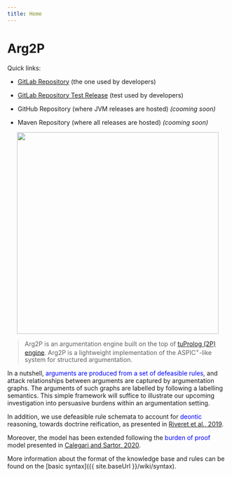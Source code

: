 ```yaml
---
title: Home
---
```


# Arg2P

Quick links:

- [GitLab Repository](https://gitlab.com/pika-lab/argumentation/arg2p) (the one used by developers)
- [GitLab Repository Test Release](https://gitlab.com/pika-lab/argumentation/arg2p/-/releases) (test used by developers)

- GitHub Repository (where JVM releases are hosted) _(cooming soon)_
- Maven Repository (where all releases are hosted) _(cooming soon)_

<!--- ![Arg2P Logo][logo] --->

<!--- [logo]: {{ 'assets/media/logo-Arg2P.png'|asset|scale(0.65)  }} --->

<p align="center">
  <img width="460" src={{ 'assets/media/logo-Arg2P.png'|asset|scale(0.65)  }}>
</p>



> Arg2P is an argumentation engine built on the top of [tuProlog (2P) engine](http://pika-lab.gitlab.io/tuprolog/2p-in-kotlin/). Arg2P is a lightweight implementation of the ASPIC<sup>+</sup>-like system for structured  argumentation. 

In a nutshell, <span style="color: blue">arguments are produced from a set of defeasible rules</span>, and attack relationships between arguments are captured by argumentation graphs. The arguments of such graphs are labelled by following a labelling semantics. This simple framework will suffice to illustrate our upcoming investigation into persuasive burdens within an argumentation setting. 

In addition, we use defeasible rule schemata to account for <span style="color: blue">deontic</span> reasoning, towards doctrine reification, as presented in [Riveret et al., 2019](https://www.researchgate.net/publication/335754554_A_Deontic_Argumentation_Framework_Towards_Doctrine_Reification).

Moreover, the model has been extended following the <span style="color: blue">burden of proof</span> model presented in [Calegari and Sartor, 2020](https://www.overleaf.com/read/nqyzhycmjmst).

More information about the format of the knowledge base and rules can be found on the [basic syntax]({{ site.baseUrl }}/wiki/syntax).